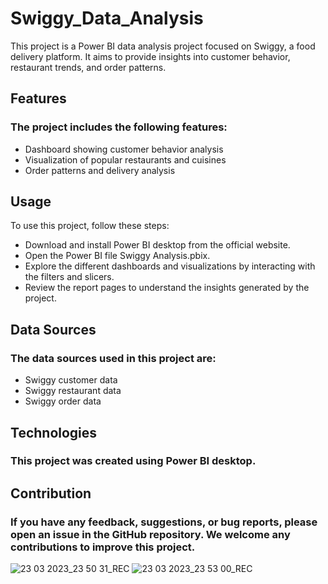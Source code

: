 # Swiggy_Data_Analysis

This project is a Power BI data analysis project focused on Swiggy, a food delivery platform. It aims to provide insights into customer behavior, restaurant trends, and order patterns.

## Features
### The project includes the following features:

* Dashboard showing customer behavior analysis
* Visualization of popular restaurants and cuisines
* Order patterns and delivery analysis

## Usage
To use this project, follow these steps:

* Download and install Power BI desktop from the official website.
* Open the Power BI file Swiggy Analysis.pbix.
* Explore the different dashboards and visualizations by interacting with the filters and slicers.
* Review the report pages to understand the insights generated by the project.
## Data Sources
### The data sources used in this project are:

* Swiggy customer data
* Swiggy restaurant data
* Swiggy order data
## Technologies
### This project was created using Power BI desktop.

## Contribution
### If you have any feedback, suggestions, or bug reports, please open an issue in the GitHub repository. We welcome any contributions to improve this project.

![23 03 2023_23 50 31_REC](https://user-images.githubusercontent.com/54958082/227318975-016e2f0e-268a-4846-9241-3c25497066b9.png)
![23 03 2023_23 53 00_REC](https://user-images.githubusercontent.com/54958082/227318985-e8dcceae-998f-42ba-8c3d-7603686dc147.png)
